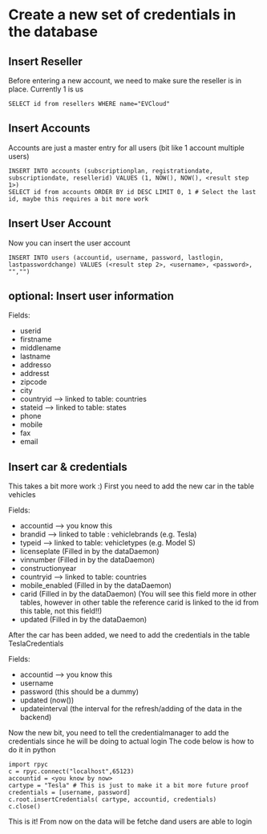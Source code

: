 Create a new set of credentials in the database
==============

Insert Reseller
-----------------
Before entering a new account, we need to make sure the reseller is in place. Currently 1 is us


	SELECT id from resellers WHERE name="EVCloud"


Insert Accounts
----------------
Accounts are just a master entry for all users (bit like 1 account multiple users)


	INSERT INTO accounts (subscriptionplan, registrationdate, subscriptiondate, resellerid) VALUES (1, NOW(), NOW(), <result step 1>)
	SELECT id from accounts ORDER BY id DESC LIMIT 0, 1	# Select the last id, maybe this requires a bit more work

Insert User Account
--------------
Now you can insert the user account


	INSERT INTO users (accountid, username, password, lastlogin, lastpasswordchange) VALUES (<result step 2>, <username>, <password>, "","")


optional: Insert user information
-------------------

Fields: 
* userid
* firstname
* middlename
* lastname
* addresso
* addresst
* zipcode
* city
* countryid --> linked to table: countries
* stateid --> linked to table: states
* phone
* mobile
* fax
* email

Insert car & credentials
-----------
This takes a bit more work :)
First you need to add the new car in the table vehicles

Fields:
* accountid --> you know this
* brandid --> linked to table : vehiclebrands (e.g. Tesla)
* typeid --> linked to table: vehicletypes (e.g. Model S)
* licenseplate (Filled in by the dataDaemon)
* vinnumber (Filled in by the dataDaemon)
* constructionyear
* countryid --> linked to table: countries
* mobile_enabled (Filled in by the dataDaemon)
* carid (Filled in by the dataDaemon) (You will see this field more in other tables, however in other table the reference carid is linked to the id from this table, not this field!!)
* updated (Filled in by the dataDaemon)

After the car has been added, we need to add the credentials in the table TeslaCredentials

Fields:
* accountid  --> you know this
* username
* password (this should be a dummy)
* updated (now())
* updateinterval (the interval for the refresh/adding of the data in the backend)

Now the new bit, you need to tell the credentialmanager to add the credentials since he will be doing to actual login
The code below is how to do it in python

	import rpyc
	c = rpyc.connect("localhost",65123)
	accountid = <you know by now>
	cartype = "Tesla" # This is just to make it a bit more future proof
	credentials = [username, password]
	c.root.insertCredentials( cartype, accountid, credentials)
	c.close()

This is it! From now on the data will be fetche dand users are able to login


